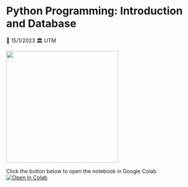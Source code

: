 # Python Programming: Introduction and Database

📅 15/1/2023
🏛️ UTM

<img src=https://padlet.com/f4r4/pythonintro/wish/2301228683 width="300">



Click the button below to open the notebook in Google Colab <br>
[![Open In Colab](https://colab.research.google.com/assets/colab-badge.svg)](https://colab.research.google.com/github/Farahain/data_analysis/blob/main/PythonDataAnalysisUTM.ipynb)
